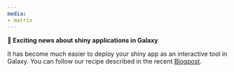 ```yaml
---
media:
- matrix
---
```


**🚀 Exciting news about shiny applications in Galaxy**

It has become much easier to deploy your shiny app as an interactive tool in Galaxy. You can follow our recipe described in the recent [Blogpost](https://galaxyproject.org/news/2024-08-21-hosting-shiny-apps-on-eu/).
